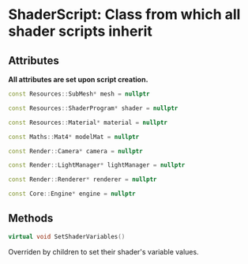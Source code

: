 # ShaderScript: Class from which all shader scripts inherit

## Attributes

**All attributes are set upon script creation.**

```cpp
const Resources::SubMesh* mesh = nullptr
```

```cpp
const Resources::ShaderProgram* shader = nullptr
```

```cpp
const Resources::Material* material = nullptr
```

```cpp
const Maths::Mat4* modelMat = nullptr
```

```cpp
const Render::Camera* camera = nullptr
```

```cpp
const Render::LightManager* lightManager = nullptr
```

```cpp
const Render::Renderer* renderer = nullptr
```

```cpp
const Core::Engine* engine = nullptr
```

## Methods

```cpp
virtual void SetShaderVariables()
```

Overriden by children to set their shader's variable values.

<br>

